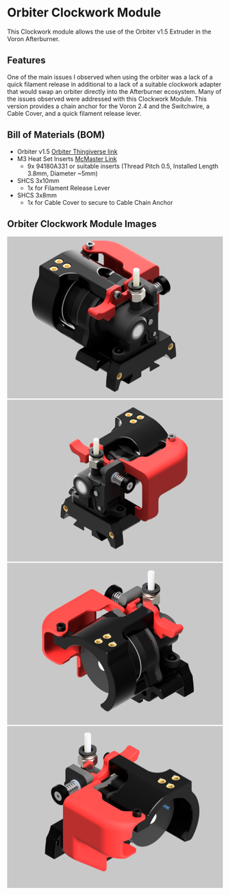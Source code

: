 # Orbiter Clockwork Module
This Clockwork module allows the use of the Orbiter v1.5 Extruder in the Voron Afterburner.

## Features
One of the main issues I observed when using the orbiter was a lack of a quick filament release in additional to a lack of a suitable clockwork adapter that would swap an orbiter directly into the Afterburner ecosystem. Many of the issues observed were addressed with this Clockwork Module. This version provides a chain anchor for the Voron 2.4 and the Switchwire, a Cable Cover, and a quick filament release lever.

## Bill of Materials (BOM)
* Orbiter v1.5 [Orbiter Thingiverse link](https://www.thingiverse.com/thing:4725897)
* M3 Heat Set Inserts [McMaster Link](https://www.mcmaster.com/94180A331)
  * 9x 94180A331 or suitable inserts (Thread Pitch 0.5, Installed Length 3.8mm, Diameter ~5mm)
* SHCS 3x10mm
  * 1x for Filament Release Lever 
* SHCS 3x8mm
  * 1x for Cable Cover to secure to Cable Chain Anchor

## Orbiter Clockwork Module Images
![Image](./images/Orbiter-Clockwork-Main.png)
![Image](./images/Orbiter_Clockwork_Module-Right_Side.png)
![Image](./images/Orbiter_Clockwork_Module-Back_Left.png)
![Image](./images/Orbiter_Clockwork_Module-Back_Right.png)
